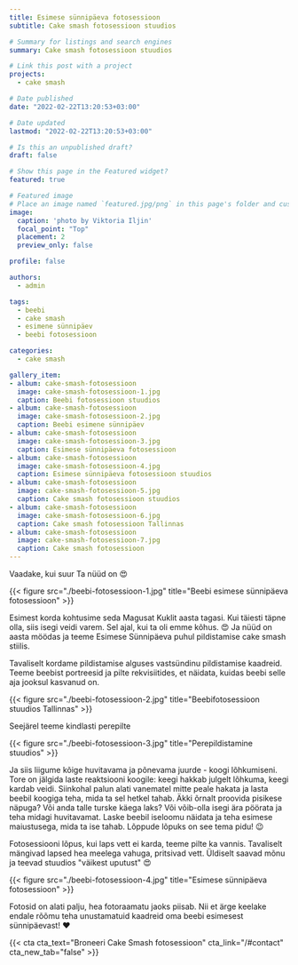 ```yaml
---
title: Esimese sünnipäeva fotosessioon
subtitle: Cake smash fotosessioon stuudios

# Summary for listings and search engines
summary: Cake smash fotosessioon stuudios

# Link this post with a project
projects:
  - cake smash

# Date published
date: "2022-02-22T13:20:53+03:00"

# Date updated
lastmod: "2022-02-22T13:20:53+03:00"

# Is this an unpublished draft?
draft: false

# Show this page in the Featured widget?
featured: true

# Featured image
# Place an image named `featured.jpg/png` in this page's folder and customize its options here.
image:
  caption: 'photo by Viktoria Iljin'
  focal_point: "Top"
  placement: 2
  preview_only: false

profile: false

authors:
  - admin

tags:
  - beebi
  - cake smash
  - esimene sünnipäev
  - beebi fotosessioon

categories:
  - cake smash

gallery_item:
- album: cake-smash-fotosessioon
  image: cake-smash-fotosessioon-1.jpg
  caption: Beebi fotosessioon stuudios
- album: cake-smash-fotosessioon
  image: cake-smash-fotosessioon-2.jpg
  caption: Beebi esimene sünnipäev
- album: cake-smash-fotosessioon
  image: cake-smash-fotosessioon-3.jpg
  caption: Esimese sünnipäeva fotosessioon
- album: cake-smash-fotosessioon
  image: cake-smash-fotosessioon-4.jpg
  caption: Esimese sünnipäeva fotosessioon stuudios
- album: cake-smash-fotosessioon
  image: cake-smash-fotosessioon-5.jpg
  caption: Cake smash fotosessioon stuudios
- album: cake-smash-fotosessioon
  image: cake-smash-fotosessioon-6.jpg
  caption: Cake smash fotosessioon Tallinnas 
- album: cake-smash-fotosessioon
  image: cake-smash-fotosessioon-7.jpg
  caption: Cake smash fotosessioon
---
```

Vaadake, kui suur Ta nüüd on 😍

{{< figure src="./beebi-fotosessioon-1.jpg" title="Beebi esimese sünnipäeva fotosessioon" >}}

Esimest korda kohtusime seda Magusat Kuklit aasta tagasi. Kui täiesti täpne olla, siis isegi veidi varem. Sel ajal, kui ta oli emme kõhus. 😍 Ja nüüd on aasta möödas ja teeme Esimese Sünnipäeva puhul pildistamise cake smash stiilis.

Tavaliselt kordame pildistamise alguses vastsündinu pildistamise kaadreid. Teeme beebist portreesid ja pilte rekvisiitides, et näidata, kuidas beebi selle aja jooksul kasvanud on.

{{< figure src="./beebi-fotosessioon-2.jpg" title="Beebifotosessioon stuudios Tallinnas" >}}

Seejärel teeme kindlasti perepilte

{{< figure src="./beebi-fotosessioon-3.jpg" title="Perepildistamine stuudios" >}}

Ja siis liigume kõige huvitavama ja põnevama juurde - koogi lõhkumiseni. Tore on jälgida laste reaktsiooni koogile: keegi hakkab julgelt lõhkuma, keegi kardab veidi. Siinkohal palun alati vanematel mitte peale hakata ja lasta beebil koogiga teha, mida ta sel hetkel tahab. Äkki õrnalt proovida pisikese näpuga? Või anda talle turske käega laks? Või võib-olla isegi ära pöörata ja teha midagi huvitavamat. Laske beebil iseloomu näidata ja teha esimese maiustusega, mida ta ise tahab. Lõppude lõpuks on see tema pidu! 😉



Fotosessiooni lõpus, kui laps vett ei karda, teeme pilte ka vannis. Tavaliselt mängivad lapsed hea meelega vahuga, pritsivad vett. Üldiselt saavad mõnu ja teevad stuudios "väikest uputust" 😍

{{< figure src="./beebi-fotosessioon-4.jpg" title="Esimese sünnipäeva fotosessioon" >}}

Fotosid on alati palju, hea fotoraamatu jaoks piisab. Nii et ärge keelake endale rõõmu teha unustamatuid kaadreid oma beebi esimesest sünnipäevast! ❤️

{{< cta cta_text="Broneeri Cake Smash fotosessioon" cta_link="/#contact" cta_new_tab="false" >}}
